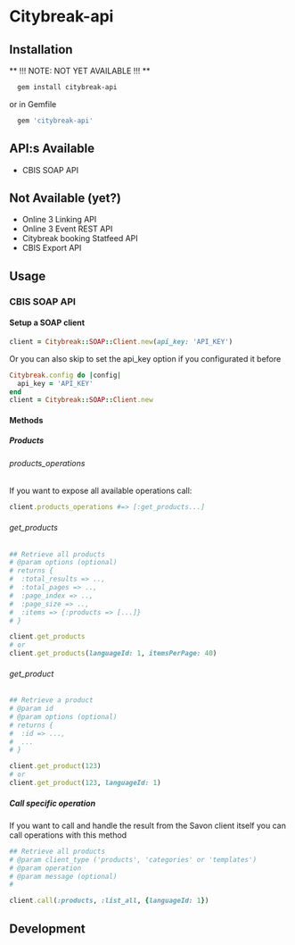 # Citybreak-api

## Installation

** !!! NOTE: NOT YET AVAILABLE !!! **

```bash
  gem install citybreak-api
```

or in Gemfile

```ruby
  gem 'citybreak-api'
```

## API:s Available
- CBIS SOAP API

## Not Available (yet?)
- Online 3 Linking API
- Online 3 Event REST API
- Citybreak booking Statfeed API
- CBIS Export API

## Usage

### CBIS SOAP API
#### Setup a SOAP client
```ruby
client = Citybreak::SOAP::Client.new(api_key: 'API_KEY')
```

Or you can also skip to set the api_key option if you configurated it before
```ruby
Citybreak.config do |config|
  api_key = 'API_KEY'
end
client = Citybreak::SOAP::Client.new
```

#### Methods

##### Products

###### products_operations
If you want to expose all available operations call:
```ruby
client.products_operations #=> [:get_products...]
```

###### get_products
```ruby
## Retrieve all products
# @param options (optional)
# returns {
#  :total_results => ..,
#  :total_pages => ..,
#  :page_index => ..,
#  :page_size => ..,
#  :items => {:products => [...]}
# }

client.get_products
# or
client.get_products(languageId: 1, itemsPerPage: 40)
```

###### get_product
```ruby
## Retrieve a product
# @param id
# @param options (optional)
# returns {
#  :id => ...,
#  ...
# }

client.get_product(123)
# or
client.get_product(123, languageId: 1)
```

##### Call specific operation
If you want to call and handle the result from the Savon client itself you can call operations with this method

```ruby
## Retrieve all products
# @param client_type ('products', 'categories' or 'templates')
# @param operation
# @param message (optional)
#

client.call(:products, :list_all, {languageId: 1})
```

## Development
